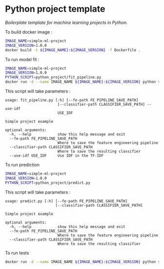 # Python project template

*Boilerplate template for machine learning projects in Python.*

To build docker image :
```sh
IMAGE_NAME=simple-ml-project
IMAGE_VERSION=1.0.0
docker build -t ${IMAGE_NAME}:${IMAGE_VERSION} -f Dockerfile .
```

To run model fit :
```sh
IMAGE_NAME=simple-ml-project
IMAGE_VERSION=1.0.0
PYTHON_SCRIPT=python_project/fit_pipeline.py
docker run -d --name IMAGE_NAME ${IMAGE_NAME}:${IMAGE_VERSION} python ${PYTHON_SCRIPT} ${PARAMS}
```
This script will take parameters :
```
usage: fit_pipeline.py [-h] [--fe-path FE_PIPELINE_SAVE_PATH]
                        [--classifier-path CLASSIFIER_SAVE_PATH] --use-idf
                        USE_IDF
 
Simple project example
 
optional arguments:
  -h, --help            show this help message and exit
  --fe-path FE_PIPELINE_SAVE_PATH
                        Where to save the feature engineering pipeline
  --classifier-path CLASSIFIER_SAVE_PATH
                        Where to save the resulting classifier
  --use-idf USE_IDF     Use IDF in the TF-IDF
```
 
To run prediction
```sh
IMAGE_NAME=simple-ml-project
IMAGE_VERSION=1.0.0
PYTHON_SCRIPT=python_project/predict.py
```
This script will take parameters :
```
usage: predict.py [-h] [--fe-path FE_PIPELINE_SAVE_PATH]
                       [--classifier-path CLASSIFIER_SAVE_PATH]
  
Simple project example
  
optional arguments:
  -h, --help            show this help message and exit
  --fe-path FE_PIPELINE_SAVE_PATH
                        Where to save the feature engineering pipeline
  --classifier-path CLASSIFIER_SAVE_PATH
                        Where to save the resulting classifier
```

To run tests
```sh
docker run -d --name IMAGE_NAME ${IMAGE_NAME}:${IMAGE_VERSION} python setup.py test
```
